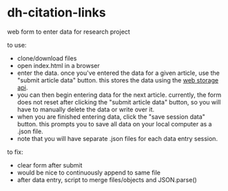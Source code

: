 # dh-citation-links
web form to enter data for research project

to use:
- clone/download files
- open index.html in a browser
- enter the data. once you've entered the data for a given article, use the "submit article data" button. this stores the data using the [web storage api](https://developer.mozilla.org/en-US/docs/Web/API/Web_Storage_API).
- you can then begin entering data for the next article. currently, the form does not reset after clicking the "submit article data" button, so you will have to manually delete the data or write over it.
- when you are finished entering data, click the "save session data" button. this prompts you to save all data on your local computer as a .json file.
- note that you will have separate .json files for each data entry session.

to fix:
- clear form after submit
- would be nice to continuously append to same file
- after data entry, script to merge files/objects and JSON.parse()
